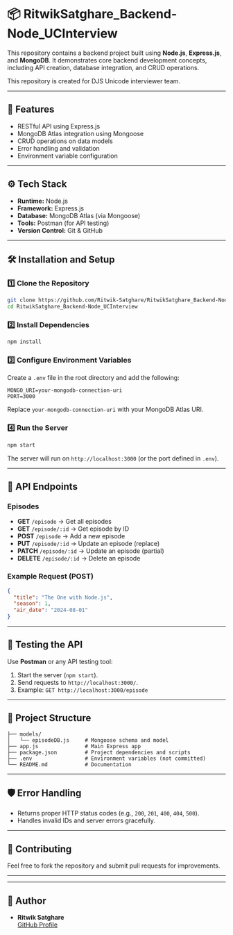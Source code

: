 # 📦 RitwikSatghare\_Backend-Node\_UCInterview

This repository contains a backend project built using **Node.js**, **Express.js**, and **MongoDB**. It demonstrates core backend development concepts, including API creation, database integration, and CRUD operations.

This repository is created for DJS Unicode interviewer team.

---

## 🚀 Features

- RESTful API using Express.js
- MongoDB Atlas integration using Mongoose
- CRUD operations on data models
- Error handling and validation
- Environment variable configuration

---

## ⚙️ Tech Stack

- **Runtime:** Node.js
- **Framework:** Express.js
- **Database:** MongoDB Atlas (via Mongoose)
- **Tools:** Postman (for API testing)
- **Version Control:** Git & GitHub

---

## 🛠️ Installation and Setup

### 1️⃣ Clone the Repository

```bash
git clone https://github.com/Ritwik-Satghare/RitwikSatghare_Backend-Node_UCInterview.git
cd RitwikSatghare_Backend-Node_UCInterview
```

### 2️⃣ Install Dependencies

```bash
npm install
```

### 3️⃣ Configure Environment Variables

Create a `.env` file in the root directory and add the following:

```env
MONGO_URI=your-mongodb-connection-uri
PORT=3000
```

Replace `your-mongodb-connection-uri` with your MongoDB Atlas URI.

### 4️⃣ Run the Server

```bash
npm start
```

The server will run on `http://localhost:3000` (or the port defined in `.env`).

---

## 📡 API Endpoints

### Episodes

- **GET** `/episode` → Get all episodes
- **GET** `/episode/:id` → Get episode by ID
- **POST** `/episode` → Add a new episode
- **PUT** `/episode/:id` → Update an episode (replace)
- **PATCH** `/episode/:id` → Update an episode (partial)
- **DELETE** `/episode/:id` → Delete an episode

### Example Request (POST)

```json
{
  "title": "The One with Node.js",
  "season": 1,
  "air_date": "2024-08-01"
}
```

---

## 🧪 Testing the API

Use **Postman** or any API testing tool:

1. Start the server (`npm start`).
2. Send requests to `http://localhost:3000/`.
3. Example: `GET http://localhost:3000/episode`

---

## 📂 Project Structure

```
├── models/
│   └── episodeDB.js     # Mongoose schema and model
├── app.js               # Main Express app
├── package.json         # Project dependencies and scripts
├── .env                 # Environment variables (not committed)
└── README.md            # Documentation
```

---

## 🛡️ Error Handling

- Returns proper HTTP status codes (e.g., `200`, `201`, `400`, `404`, `500`).
- Handles invalid IDs and server errors gracefully.

---

## 🤝 Contributing

Feel free to fork the repository and submit pull requests for improvements.

---

---

## 👤 Author

- **Ritwik Satghare**\
  [GitHub Profile](https://github.com/Ritwik-Satghare)

